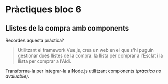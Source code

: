 Pràctiques bloc 6
===================

Llistes de la compra amb components
---------------------

Recordes aquesta pràctica?

> Utilitzant el framework Vue.js, crea un web en el que s'hi puguin gestionar dues llistes de la compra: la llista per comprar a l'Esclat i la llista per comprar a l'Aldi.

Transforma-la per integrar-la a Node.js utilitzant components *(pràctica no avaluable)*.
